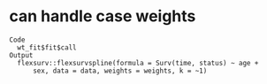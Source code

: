 # can handle case weights

    Code
      wt_fit$fit$call
    Output
      flexsurv::flexsurvspline(formula = Surv(time, status) ~ age + 
          sex, data = data, weights = weights, k = ~1)

